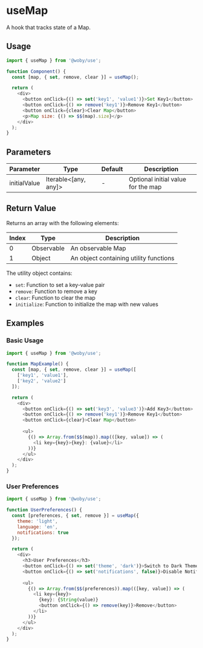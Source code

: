 # useMap

A hook that tracks state of a Map.

## Usage

```javascript
import { useMap } from '@woby/use';

function Component() {
  const [map, { set, remove, clear }] = useMap();

  return (
    <div>
      <button onClick={() => set('key1', 'value1')}>Set Key1</button>
      <button onClick={() => remove('key1')}>Remove Key1</button>
      <button onClick={clear}>Clear Map</button>
      <p>Map size: {() => $$(map).size}</p>
    </div>
  );
}
```

## Parameters

| Parameter | Type | Default | Description |
|-----------|------|---------|-------------|
| initialValue | Iterable<[any, any]> | - | Optional initial value for the map |

## Return Value

Returns an array with the following elements:

| Index | Type | Description |
|-------|------|-------------|
| 0 | Observable<Map> | An observable Map |
| 1 | Object | An object containing utility functions |

The utility object contains:
- `set`: Function to set a key-value pair
- `remove`: Function to remove a key
- `clear`: Function to clear the map
- `initialize`: Function to initialize the map with new values

## Examples

### Basic Usage

```javascript
import { useMap } from '@woby/use';

function MapExample() {
  const [map, { set, remove, clear }] = useMap([
    ['key1', 'value1'],
    ['key2', 'value2']
  ]);

  return (
    <div>
      <button onClick={() => set('key3', 'value3')}>Add Key3</button>
      <button onClick={() => remove('key1')}>Remove Key1</button>
      <button onClick={clear}>Clear Map</button>
      
      <ul>
        {() => Array.from($$(map)).map(([key, value]) => (
          <li key={key}>{key}: {value}</li>
        ))}
      </ul>
    </div>
  );
}
```

### User Preferences

```javascript
import { useMap } from '@woby/use';

function UserPreferences() {
  const [preferences, { set, remove }] = useMap({
    theme: 'light',
    language: 'en',
    notifications: true
  });

  return (
    <div>
      <h3>User Preferences</h3>
      <button onClick={() => set('theme', 'dark')}>Switch to Dark Theme</button>
      <button onClick={() => set('notifications', false)}>Disable Notifications</button>
      
      <ul>
        {() => Array.from($$(preferences)).map(([key, value]) => (
          <li key={key}>
            {key}: {String(value)}
            <button onClick={() => remove(key)}>Remove</button>
          </li>
        ))}
      </ul>
    </div>
  );
}
```